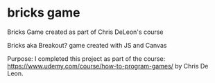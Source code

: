 # bricks game
Bricks Game created as part of Chris DeLeon's course

Bricks aka Breakout? game created with JS and Canvas

Purpose: I completed this project as part of the course: https://www.udemy.com/course/how-to-program-games/ by Chris De Leon.


